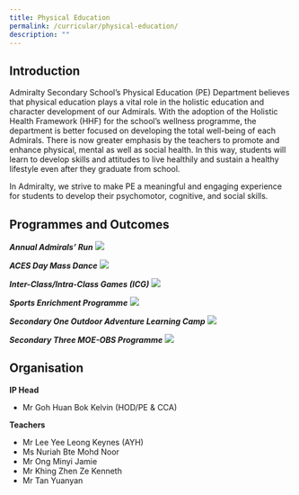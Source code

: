 ```yaml
---
title: Physical Education
permalink: /curricular/physical-education/
description: ""
---
```

Introduction
------------

Admiralty Secondary School’s Physical Education (PE) Department believes that physical education plays a vital role in the holistic education and character development of our Admirals. With the adoption of the Holistic Health Framework (HHF) for the school’s wellness programme, the department is better focused on developing the total well-being of each Admirals. There is now greater emphasis by the teachers to promote and enhance physical, mental as well as social health. In this way, students will learn to develop skills and attitudes to live healthily and sustain a healthy lifestyle even after they graduate from school.

  

In Admiralty, we strive to make PE a meaningful and engaging experience for students to develop their psychomotor, cognitive, and social skills.

Programmes and Outcomes
-----------------------

**_Annual Admirals’ Run_**
![](/images/pe.png)

**_ACES Day Mass Dance_**
![](/images/pe1b.png)

**_Inter-Class/Intra-Class Games (ICG)_**
![](/images/pe1c2.png)

**_Sports Enrichment Programme_**
![](/images/pe1e.png)

**_Secondary One Outdoor Adventure Learning Camp_**
![](/images/pe1d.png)

**_Secondary Three MOE-OBS Programme_**
![](/images/pe1f.png)

Organisation
------------

**IP Head**

*   Mr Goh Huan Bok Kelvin (HOD/PE & CCA)

  

**Teachers**

*   Mr Lee Yee Leong Keynes (AYH)
*   Ms Nuriah Bte Mohd Noor
*   Mr Ong Minyi Jamie
*   Mr Khing Zhen Ze Kenneth
*   Mr Tan Yuanyan